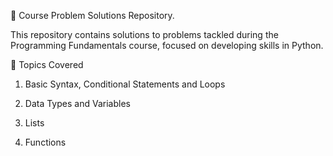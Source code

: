 📘 Course Problem Solutions Repository.

This repository contains solutions to problems tackled during the Programming Fundamentals course, focused on developing skills in Python.

🧠 Topics Covered
1. Basic Syntax, Conditional Statements and Loops

2. Data Types and Variables

3. Lists

4. Functions
